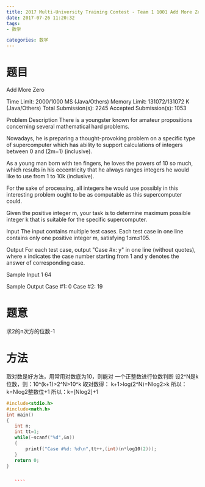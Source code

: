 ```yaml
---
title: 2017 Multi-University Training Contest - Team 1 1001	Add More Zero
date: 2017-07-26 11:20:32
tags:
- 数学

categories: 数学
---
```

# 题目

Add More Zero

Time Limit: 2000/1000 MS (Java/Others)    Memory Limit: 131072/131072 K (Java/Others)
Total Submission(s): 2245    Accepted Submission(s): 1053


Problem Description
There is a youngster known for amateur propositions concerning several mathematical hard problems.

Nowadays, he is preparing a thought-provoking problem on a specific type of supercomputer which has ability to support calculations of integers between 0 and (2m−1) (inclusive).

As a young man born with ten fingers, he loves the powers of 10 so much, which results in his eccentricity that he always ranges integers he would like to use from 1 to 10k (inclusive).

For the sake of processing, all integers he would use possibly in this interesting problem ought to be as computable as this supercomputer could.

Given the positive integer m, your task is to determine maximum possible integer k that is suitable for the specific supercomputer.
 

Input
The input contains multiple test cases. Each test case in one line contains only one positive integer m, satisfying 1≤m≤105.
 

Output
For each test case, output "Case #x: y" in one line (without quotes), where x indicates the case number starting from 1 and y denotes the answer of corresponding case.
 

Sample Input
1
64
 

Sample Output
Case #1: 0
Case #2: 19

# 题意
求2的n次方的位数-1

# 方法

取对数是好方法，用常用对数底为10，则能对
一个正整数进行位数判断
设2^N是k位数，则：10^(k+1)>2^N>10^k
取对数得：
k+1>log(2^N)=Nlog2>k
所以：k=Nlog2整数位+1
所以：k=[Nlog2]+1

 ````c++
#include<stdio.h>
#include<math.h>
int main()
{
    int n;
    int tt=1;
    while(~scanf("%d",&n))
    {
        printf("Case #%d: %d\n",tt++,(int)(n*log10(2)));
    }
    return 0;
}


    ````